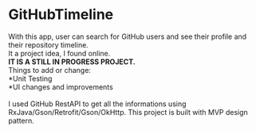 # GitHubTimeline
With this app, user can search for GitHub users and see their profile and their repository timeline. </br>It a project idea, I found online.
</br>
**IT IS A STILL IN PROGRESS PROJECT.**</br>
Things to add or change:</br>
  *Unit Testing</br>
  *UI changes and improvements</br>
</br>
I used GitHub RestAPI to get all the informations using RxJava/Gson/Retrofit/Gson/OkHttp. This project is built with MVP design pattern.</br>

